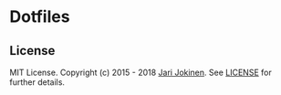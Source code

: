 # Dotfiles

## License

MIT License. Copyright (c) 2015 - 2018 [Jari Jokinen](https://jarijokinen.com).
See [LICENSE](https://github.com/jarijokinen/dotfiles/blob/master/LICENSE.txt)
for further details.

